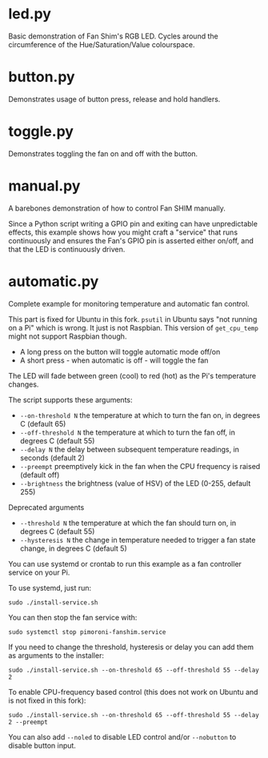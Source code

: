 # led.py

Basic demonstration of Fan Shim's RGB LED. Cycles around the circumference of the Hue/Saturation/Value colourspace.

# button.py

Demonstrates usage of button press, release and hold handlers.

# toggle.py

Demonstrates toggling the fan on and off with the button.

# manual.py

A barebones demonstration of how to control Fan SHIM manually.

Since a Python script writing a GPIO pin and exiting can have unpredictable effects, this example shows how you might craft a "service" that runs continuously and ensures the Fan's GPIO pin is asserted either on/off, and that the LED is continuously driven.

# automatic.py

Complete example for monitoring temperature and automatic fan control.

This part is fixed for Ubuntu in this fork. `psutil` in Ubuntu says "not running on a Pi" which is wrong. It just is not Raspbian.
This version of `get_cpu_temp` might not support Raspbian though.

* A long press on the button will toggle automatic mode off/on
* A short press - when automatic is off - will toggle the fan

The LED will fade between green (cool) to red (hot) as the Pi's temperature changes.

The script supports these arguments:

* `--on-threshold N` the temperature at which to turn the fan on, in degrees C (default 65)
* `--off-threshold N` the temperature at which to turn the fan off, in degrees C (default 55)
* `--delay N` the delay between subsequent temperature readings, in seconds (default 2)
* `--preempt` preemptively kick in the fan when the CPU frequency is raised (default off)
* `--brightness` the brightness (value of HSV) of the LED (0-255, default 255)

Deprecated arguments

* `--threshold N` the temperature at which the fan should turn on, in degrees C (default 55)
* `--hysteresis N` the change in temperature needed to trigger a fan state change, in degrees C (default 5)

You can use systemd or crontab to run this example as a fan controller service on your Pi.

To use systemd, just run:

```
sudo ./install-service.sh
```

You can then stop the fan service with:

```
sudo systemctl stop pimoroni-fanshim.service
```

If you need to change the threshold, hysteresis or delay you can add them as arguments to the installer:

```
sudo ./install-service.sh --on-threshold 65 --off-threshold 55 --delay 2
```

To enable CPU-frequency based control (this does not work on Ubuntu and is not fixed in this fork):

```
sudo ./install-service.sh --on-threshold 65 --off-threshold 55 --delay 2 --preempt
```

You can also add `--noled` to disable LED control and/or `--nobutton` to disable button input.
